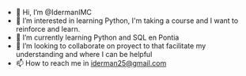 - 👋 Hi, I’m @IdermanIMC
- 👀 I’m interested in learning Python, I'm taking a course and I want to reinforce and learn.
- 🌱 I’m currently learning Python and SQL en Pontia
- 💞️ I’m looking to collaborate on proyect to that facilitate my understanding and where I can be helpful
- 📫 How to reach me in iderman25@gmail.com

<!---
IdermanIMC/IdermanIMC is a ✨ special ✨ repository because its `README.md` (this file) appears on your GitHub profile.
You can click the Preview link to take a look at your changes.
--->
